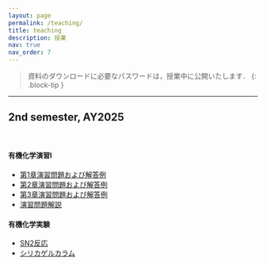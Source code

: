 ```yaml
---
layout: page
permalink: /teaching/
title: teaching
description: 授業
nav: true
nav_order: 7
---
```


> 資料のダウンロードに必要なパスワードは，授業中に公開いたします．
{: .block-tip }

<hr/>
<h2>2nd semester, AY2025</h2>

<br>

#### 有機化学演習I

- [第1章演習問題および解答例](https://wongzit.github.io/assets/pdf/2025_exoc1.pdf)
- [第2章演習問題および解答例](https://wongzit.github.io/assets/pdf/2025_exoc2.pdf)
- [第3章演習問題および解答例](https://wongzit.github.io/assets/pdf/2025_exoc3.pdf)
- [演習問題解説]()

#### 有機化学実験

- [SN2反応]()
- [シリカゲルカラム]()
